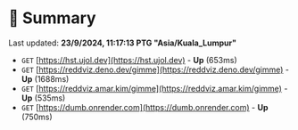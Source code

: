 # 📖 Summary
Last updated: **23/9/2024, 11:17:13 PTG "Asia/Kuala_Lumpur"**

- `GET` [https://hst.ujol.dev](https://hst.ujol.dev) - **Up** (653ms)
- `GET` [https://reddviz.deno.dev/gimme](https://reddviz.deno.dev/gimme) - **Up** (1688ms)
- `GET` [https://reddviz.amar.kim/gimme](https://reddviz.amar.kim/gimme) - **Up** (535ms)
- `GET` [https://dumb.onrender.com](https://dumb.onrender.com) - **Up** (750ms)
